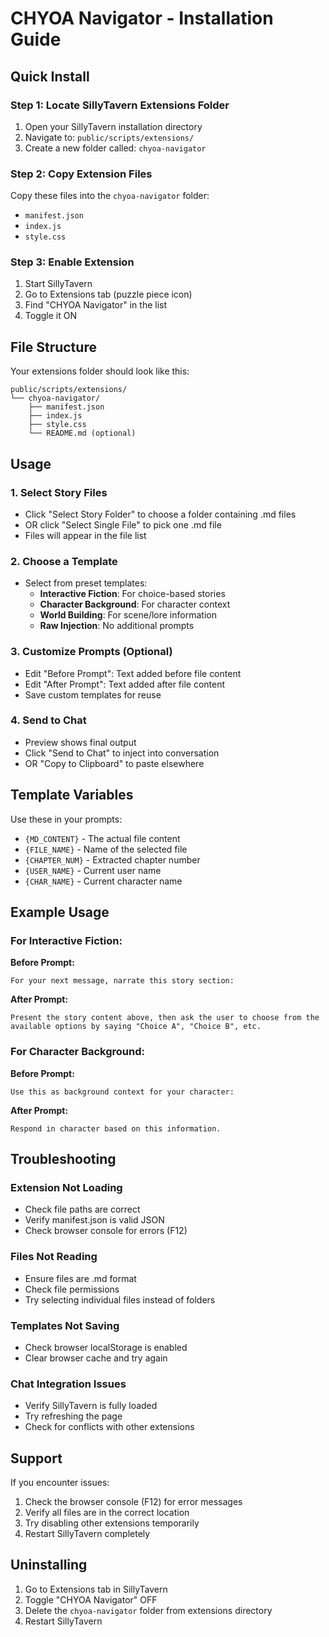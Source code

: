 # CHYOA Navigator - Installation Guide

## Quick Install

### Step 1: Locate SillyTavern Extensions Folder
1. Open your SillyTavern installation directory
2. Navigate to: `public/scripts/extensions/`
3. Create a new folder called: `chyoa-navigator`

### Step 2: Copy Extension Files
Copy these files into the `chyoa-navigator` folder:
- `manifest.json`
- `index.js` 
- `style.css`

### Step 3: Enable Extension
1. Start SillyTavern
2. Go to Extensions tab (puzzle piece icon)
3. Find "CHYOA Navigator" in the list
4. Toggle it ON

## File Structure
Your extensions folder should look like this:
```
public/scripts/extensions/
└── chyoa-navigator/
    ├── manifest.json
    ├── index.js
    ├── style.css
    └── README.md (optional)
```

## Usage

### 1. Select Story Files
- Click "Select Story Folder" to choose a folder containing .md files
- OR click "Select Single File" to pick one .md file
- Files will appear in the file list

### 2. Choose a Template
- Select from preset templates:
  - **Interactive Fiction**: For choice-based stories
  - **Character Background**: For character context
  - **World Building**: For scene/lore information
  - **Raw Injection**: No additional prompts

### 3. Customize Prompts (Optional)
- Edit "Before Prompt": Text added before file content
- Edit "After Prompt": Text added after file content
- Save custom templates for reuse

### 4. Send to Chat
- Preview shows final output
- Click "Send to Chat" to inject into conversation
- OR "Copy to Clipboard" to paste elsewhere

## Template Variables
Use these in your prompts:
- `{MD_CONTENT}` - The actual file content
- `{FILE_NAME}` - Name of the selected file
- `{CHAPTER_NUM}` - Extracted chapter number
- `{USER_NAME}` - Current user name
- `{CHAR_NAME}` - Current character name

## Example Usage

### For Interactive Fiction:
**Before Prompt:**
```
For your next message, narrate this story section:
```

**After Prompt:**
```
Present the story content above, then ask the user to choose from the available options by saying "Choice A", "Choice B", etc.
```

### For Character Background:
**Before Prompt:**
```
Use this as background context for your character:
```

**After Prompt:**
```
Respond in character based on this information.
```

## Troubleshooting

### Extension Not Loading
- Check file paths are correct
- Verify manifest.json is valid JSON
- Check browser console for errors (F12)

### Files Not Reading
- Ensure files are .md format
- Check file permissions
- Try selecting individual files instead of folders

### Templates Not Saving
- Check browser localStorage is enabled
- Clear browser cache and try again

### Chat Integration Issues
- Verify SillyTavern is fully loaded
- Try refreshing the page
- Check for conflicts with other extensions

## Support
If you encounter issues:
1. Check the browser console (F12) for error messages
2. Verify all files are in the correct location
3. Try disabling other extensions temporarily
4. Restart SillyTavern completely

## Uninstalling
1. Go to Extensions tab in SillyTavern
2. Toggle "CHYOA Navigator" OFF
3. Delete the `chyoa-navigator` folder from extensions directory
4. Restart SillyTavern